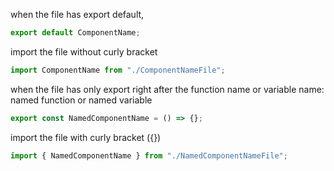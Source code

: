 when the file has export default,

```js
export default ComponentName;
```

import the file without curly bracket

```js
import ComponentName from "./ComponentNameFile";
```

when the file has only export right after the function name or variable name: named function or named variable

```js
export const NamedComponentName = () => {};
```

import the file with curly bracket ({})

```js
import { NamedComponentName } from "./NamedComponentNameFile";
```
